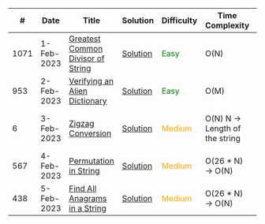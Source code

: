 |#|Date|Title|Solution|Difficulty|Time Complexity|Space Complexity
|--|--|--|--|--|--|--|
|1071|1-Feb-2023|[Greatest Common Divisor of String](https://leetcode.com/problems/greatest-common-divisor-of-strings/description/)|[Solution](https://github.com/IamSagarDB/LeetCode-DailyChallenge-Feb2023/blob/master/src/P_1071_Greatest_Common_Divisor_of_Strings.java)|<div style="color:green;">Easy</div>|O(N)|O(N)
|953|2-Feb-2023|[Verifying an Alien Dictionary](https://leetcode.com/problems/verifying-an-alien-dictionary/)|[Solution](https://github.com/IamSagarDB/LeetCode-DailyChallenge-Feb2023/blob/master/src/P_953_Verifying_an_Alien_Dictionary.java)|<div style="color:green;">Easy</div>|O(M)|O(1)
|6|3-Feb-2023|[Zigzag Conversion](https://leetcode.com/problems/zigzag-conversion/description/)|[Solution](https://github.com/IamSagarDB/LeetCode-DailyChallenge-Feb2023/blob/master/src/P_6_Zigzag_Conversion.java)|<div style="color:orange;">Medium</div>|O(N) N -> Length of the string|O(M) M -> length of the row count
|567|4-Feb-2023|[Permutation in String](https://leetcode.com/problems/permutation-in-string/description/)|[Solution](https://github.com/IamSagarDB/LeetCode-DailyChallenge-Feb2023/blob/master/src/P_567_Permutation_in_String.java)|<div style="color:orange;">Medium</div>|O(26 * N) -> O(N)|O(26) -> O(1) 
|438|5-Feb-2023|[Find All Anagrams in a String](https://leetcode.com/problems/find-all-anagrams-in-a-string/description/)|[Solution](https://github.com/IamSagarDB/LeetCode-DailyChallenge-Feb2023/blob/master/src/P_438_Find_All_Anagrams_in_a_String.java)|<div style="color:orange;">Medium</div>|O(26 * N) -> O(N)|O(26) -> O(1) 

